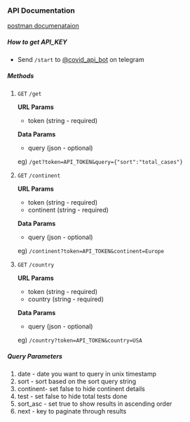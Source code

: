 ### API Documentation

[postman documenataion](https://documenter.getpostman.com/view/6882292/SzmfXwnW)

##### How to get API_KEY

* Send ```/start``` to [@covid_api_bot](https://t.me/covid_api_bot) on telegram


##### Methods

1. ```GET``` ```/get```

    **URL Params**
    * token (string - required)
    
    **Data Params**
    * query (json - optional)
    
    eg) ```/get?token=API_TOKEN&query={"sort":"total_cases"}```
    
2.  ```GET``` ```/continent```

    **URL Params**
    * token (string - required)
    * continent (string - required)
    
    **Data Params**
    * query (json - optional)
    
    eg) ```/continent?token=API_TOKEN&continent=Europe```
    
3.  ```GET``` ```/country```

    **URL Params**
    * token (string - required)
    * country (string - required)
    
    **Data Params**
    * query (json - optional)
    
    eg) ```/country?token=API_TOKEN&country=USA```

##### Query Parameters

1. date     - date you want to query in unix timestamp
2. sort     - sort based on the sort query string
3. continent- set false to hide continent details
4. test     - set false to hide total tests done
5. sort_asc - set true to show results in ascending order
5. next     - key to paginate through results
